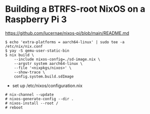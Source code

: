 # Building a BTRFS-root NixOS on a Raspberry Pi 3

https://github.com/lucernae/nixos-pi/blob/main/README.md



```
$ echo 'extra-platforms = aarch64-linux' | sudo tee -a /etc/nix/nix.conf
$ yay -S qemu-user-static-bin
$ nix build \
    --include nixos-config=./sd-image.nix \
    --argstr system aarch64-linux \
    --file '<nixpkgs/nixos>' \
    --show-trace \
    config.system.build.sdImage
```


- set up /etc/nixos/configuration.nix

```
# nix-channel --update
# nixos-generate-config --dir .
# nixos-install --root /
# reboot
```
